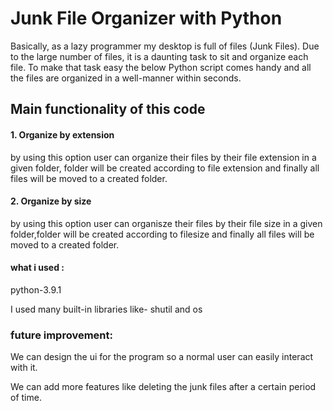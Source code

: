 # Junk File Organizer with Python
Basically, as a lazy programmer my desktop is full of files (Junk Files). Due to the large number of files, it is a daunting task to sit and organize each file. To make that task easy the below Python script comes handy and all the files are organized in a well-manner within seconds.

## Main functionality of this code

 #### 1. Organize by extension
by using this option user can organize their files by their file extension in a given folder, folder will be created according to file extension and finally all files will be moved to a created folder.
 #### 2. Organize by size
 by using this option user can organisze their files by their file size in a given folder,folder will be created according to filesize and finally all files will be moved to a created folder.
#### what i used :
python-3.9.1

I used many built-in libraries like- shutil and os
### future improvement:
We can design the ui for the program so a normal user can easily interact with it.


We can add more features like deleting the junk files after a certain period of time.
